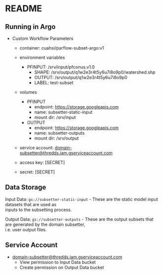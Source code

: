 # README


## Running in Argo

- Custom Workflow Parameters
  - container: cuahsi/parflow-subset-argo:v1
  - environment variables
    - PFINPUT: /srv/input/pfconus.v1.0
      - SHAPE: /srv/output/q1w2e3r4t5y6u7i8o9p0/watershed.shp
      - OUTPUT: /srv/output/q1w2e3r4t5y6u7i8o9p0
      - LABEL: test-subset
  - volumes
    - PFINPUT
      - endpoint: https://storage.googleapis.com
      - name: subsetter-static-input
      - mount dir: /srv/input
    - OUTPUT
      - endpoint: https://storage.googleapis.com
      - name: subsetter-outputs
      - mount dir: /srv/output
  
  - service account: domain-subsetter@thredds.iam.gserviceaccount.com  
  - access key: [SECRET]  
  - secret: [SECRET]  


## Data Storage

Input Data: `gs://subsetter-static-input`
    - These are the static model input datasets that are used as  
      inputs to the subsetting process.  

Output Data: `gs://subsetter-outputs`
    - These are the output subsets that are generated by the domain subsetter,  
      i.e. user output files.  

## Service Account

- domain-subsetter@thredds.iam.gserviceaccount.com  
  - View permission to Input Data bucket  
  - Create permission on Output Data bucket  
